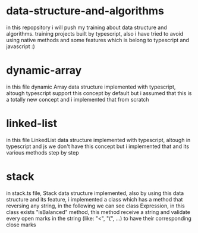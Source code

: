 # data-structure-and-algorithms

in this repopsitory i will push my training about data structure and algorithms. training projects built by typescript, also i have tried to avoid using native methods and some features which is belong to typescript and javascript :)

# dynamic-array

in this file dynamic Array data structure implemented with typescript, altough typescript support this concept by default but i assumed that this is a totally new concept and i implemented that from scratch

# linked-list

in this file LinkedList data structure implemented with typescript, altough in typescript and js we don't have this concept but i implemented that and its various methods step by step

# stack

in stack.ts file, Stack data structure implemented, also by using this data structure and its feature, i implemented a class which has a method that reversing any string, in the following we can see class Expression, in this class exists "isBalanced" method, this method receive a string and validate every open marks in the string (like: "<", "(", ...) to have their corresponding close marks
